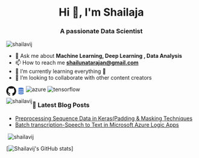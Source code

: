 <h1 align="center">Hi 👋, I'm Shailaja</h1>
<h3 align="center">A passionate Data Scientist </h3>

<p align="left"> <img src="https://komarev.com/ghpvc/?username=shailavij" alt="shailavij" /> </p>


- 💬 Ask me about **Machine Learning, Deep Learning , Data Analysis**
- 📫 How to reach me **shailunatarajan@gmail.com**
- 🌱 I’m currently learning everything 🤣
- 👯 I’m looking to collaborate with other content creators


<p align="left"><img src="https://www.vectorlogo.zone/logos/microsoft_azure/microsoft_azure-icon.svg" alt="azure" width="40" height="40"/>  
<img align="left" alt="GitHub" width="26px" src="https://raw.githubusercontent.com/github/explore/78df643247d429f6cc873026c0622819ad797942/topics/github/github.png" />
<img align="left" alt="SQL" width="26px" src="https://raw.githubusercontent.com/github/explore/80688e429a7d4ef2fca1e82350fe8e3517d3494d/topics/sql/sql.png" />
<img src="https://www.vectorlogo.zone/logos/tensorflow/tensorflow-icon.svg" alt="tensorflow" width="40" height="40"/></p>

<p><img align="left" src="https://github-readme-stats.vercel.app/api/top-langs/?username=shailavij&layout=compact&hide=html" alt="shailavij" /></p>

### 📕 Latest Blog Posts

<!-- BLOG-POST-LIST:START -->
- [Preprocessing Sequence Data in Keras(Padding & Masking Techniques](https://shailaja21.medium.com/preprocessing-sequence-data-in-keras-padding-masking-techniques-aa087fe7319c)
- [Batch transcription-Speech to Text in Microsoft Azure Logic Apps](https://shailaja21.medium.com/batch-transcription-speech-to-text-in-microsoft-azure-logic-apps-cff75baff7d5)
<!-- BLOG-POST-LIST:END -->


<p>&nbsp;<img align="center" src="https://github-stats-alpha.vercel.app/api?username=shailavij&show_icons=true" alt="shailavij" /></p>


[![Shailavij's GitHub stats](https://github-readme-stats.vercel.app/api?username=shailavij)]



